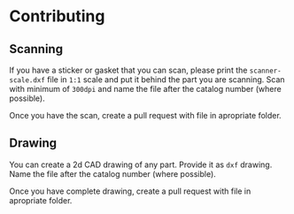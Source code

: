 # Contributing

## Scanning

If you have a sticker or gasket that you can scan, please print the `scanner-scale.dxf` file in `1:1` scale and put it behind the part you are scanning. Scan with minimum of `300dpi` and name the file after the catalog number (where possible).

Once you have the scan, create a pull request with file in apropriate folder.

## Drawing

You can create a 2d CAD drawing of any part. Provide it as `dxf` drawing. Name the file after the catalog number (where possible).

Once you have complete drawing, create a pull request with file in apropriate folder.
